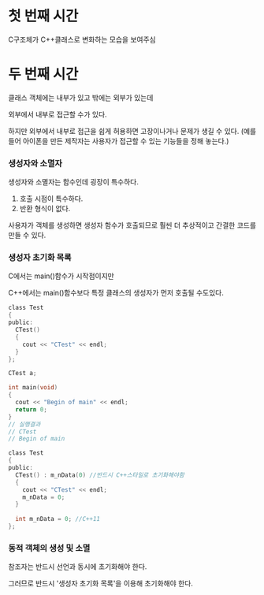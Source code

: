 # 첫 번째 시간

C구조체가 C++클래스로 변화하는 모습을 보여주심


# 두 번째 시간

클래스 객체에는 내부가 있고 밖에는 외부가 있는데

외부에서 내부로 접근할 수가 있다.

하지만 외부에서 내부로 접근을 쉽게 허용하면 고장이나거나 문제가 생길 수 있다. (예를 들어 아이폰을 만든 제작자는 사용자가 접근할 수 있는 기능들을 정해 놓는다.)

### 생성자와 소멸자

생성자와 소멸자는 함수인데 굉장이 특수하다.

1. 호출 시점이 특수하다.
2. 반환 형식이 없다.

사용자가 객체를 생성하면 생성자 함수가 호출되므로 훨씬 더 추상적이고 간결한 코드를 만들 수 있다.

### 생성자 초기화 목록

C에서는 main()함수가 시작점이지만

C++에서는 main()함수보다 특정 클래스의 생성자가 먼저 호출될 수도있다.

```c
class Test
{
public:
  CTest()
  {
    cout << "CTest" << endl;
  }
};

CTest a;

int main(void)
{
  cout << "Begin of main" << endl;
  return 0;
}
// 실행결과
// CTest
// Begin of main
```

```c
class Test
{
public:
  CTest() : m_nData(0) //반드시 C++스타일로 초기화해야함
  {
    cout << "CTest" << endl;
    m_nData = 0;
  }
  
  int m_nData = 0; //C++11
};
```

### 동적 객체의 생성 및 소멸

참조자는 반드시 선언과 동시에 초기화해야 한다.

그러므로 반드시 '생성자 초기화 목록'을 이용해 초기화해야 한다.
